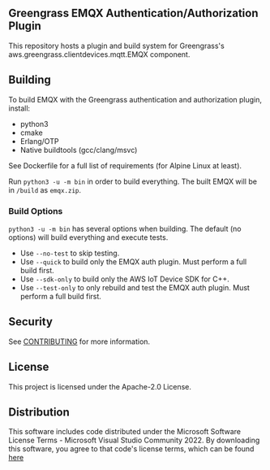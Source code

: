 ## Greengrass EMQX Authentication/Authorization Plugin

This repository hosts a plugin and build system for Greengrass's aws.greengrass.clientdevices.mqtt.EMQX component.

## Building

To build EMQX with the Greengrass authentication and authorization plugin, install:

- python3
- cmake
- Erlang/OTP
- Native buildtools (gcc/clang/msvc)

See Dockerfile for a full list of requirements (for Alpine Linux at least).

Run `python3 -u -m bin` in order to build everything. The built EMQX will be in `/build` as `emqx.zip`.

### Build Options

`python3 -u -m bin` has several options when building. The default (no options) will build everything and execute tests.

- Use `--no-test` to skip testing.
- Use `--quick` to build only the EMQX auth plugin. Must perform a full build first.
- Use `--sdk-only` to build only the AWS IoT Device SDK for C++.
- Use `--test-only` to only rebuild and test the EMQX auth plugin. Must perform a full build first.

## Security

See [CONTRIBUTING](CONTRIBUTING.md#security-issue-notifications) for more information.

## License

This project is licensed under the Apache-2.0 License.

## Distribution

This software includes code distributed under the Microsoft Software License Terms - Microsoft Visual Studio
Community 2022. By downloading this software, you agree to that code's license terms, which can be found
[here](https://visualstudio.microsoft.com/license-terms/vs2022-ga-community)
